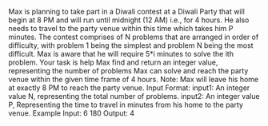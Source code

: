 Max is planning to take part in a Diwali contest at a Diwali Party that will begin at 8 
PM and will run until midnight (12 AM) i.e., for 4 hours. He also needs to travel to the 
party venue within this time which takes him P minutes. The contest comprises 
of N problems that are arranged in order of difficulty, with problem 1 being the 
simplest and problem N being the most difficult. Max is aware that he will require 5*i 
minutes to solve the ith problem.
Your task is help Max find and return an integer value, representing the number of 
problems Max can solve and reach the party venue within the given time frame of 4 
hours.
Note: Max will leave his home at exactly 8 PM to reach the party venue.
Input Format:
input1: An integer value N, representing the total number of problems.
input2: An integer value P, Representing the time to travel in minutes from his home 
to the party venue.
Example Input:
6
180
Output:
4
